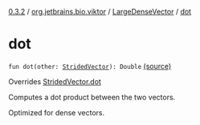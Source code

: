 [0.3.2](../../index.md) / [org.jetbrains.bio.viktor](../index.md) / [LargeDenseVector](index.md) / [dot](.)

# dot

`fun dot(other: `[`StridedVector`](../-strided-vector/index.md)`): Double` [(source)](https://github.com/JetBrains-Research/viktor/blob/0.3.2/src/main/kotlin/org/jetbrains/bio/viktor/DenseVector.kt#L74)

Overrides [StridedVector.dot](../-strided-vector/dot.md)

Computes a dot product between the two vectors.

Optimized for dense vectors.

